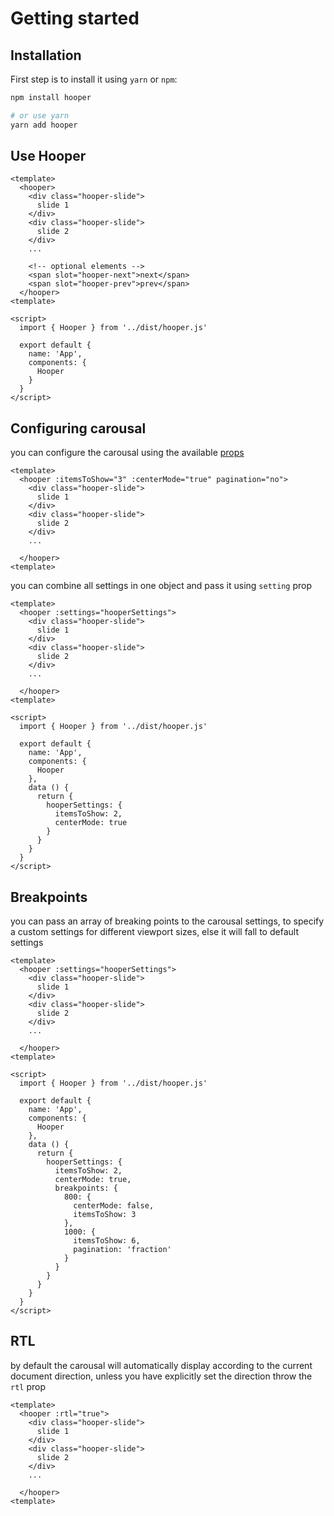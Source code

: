 # Getting started

## Installation

First step is to install it using `yarn` or `npm`:

```bash
npm install hooper

# or use yarn
yarn add hooper
```

## Use Hooper

```vue
<template>
  <hooper>
    <div class="hooper-slide">
      slide 1
    </div>
    <div class="hooper-slide">
      slide 2
    </div>
    ...

    <!-- optional elements -->
    <span slot="hooper-next">next</span>
    <span slot="hooper-prev">prev</span>
  </hooper>
<template>

<script>
  import { Hooper } from '../dist/hooper.js'

  export default {
    name: 'App',
    components: {
      Hooper
    }
  }
</script>
```

## Configuring carousal

you can configure the carousal using the available [props](/api.html#props)

```vue {2}
<template>
  <hooper :itemsToShow="3" :centerMode="true" pagination="no">
    <div class="hooper-slide">
      slide 1
    </div>
    <div class="hooper-slide">
      slide 2
    </div>
    ...

  </hooper>
<template>
```

you can combine all settings in one object and pass it using `setting` prop

```vue {2,24-27}
<template>
  <hooper :settings="hooperSettings">
    <div class="hooper-slide">
      slide 1
    </div>
    <div class="hooper-slide">
      slide 2
    </div>
    ...

  </hooper>
<template>

<script>
  import { Hooper } from '../dist/hooper.js'

  export default {
    name: 'App',
    components: {
      Hooper
    },
    data () {
      return {
        hooperSettings: {
          itemsToShow: 2,
          centerMode: true
        }
      }
    }
  }
</script>
```

## Breakpoints

you can pass an array of breaking points to the carousal settings, to specify a custom settings for different viewport sizes, else it will fall to default settings

```vue {2,24-27}
<template>
  <hooper :settings="hooperSettings">
    <div class="hooper-slide">
      slide 1
    </div>
    <div class="hooper-slide">
      slide 2
    </div>
    ...

  </hooper>
<template>

<script>
  import { Hooper } from '../dist/hooper.js'

  export default {
    name: 'App',
    components: {
      Hooper
    },
    data () {
      return {
        hooperSettings: {
          itemsToShow: 2,
          centerMode: true,
          breakpoints: {
            800: {
              centerMode: false,
              itemsToShow: 3
            },
            1000: {
              itemsToShow: 6,
              pagination: 'fraction'
            }
          }
        }
      }
    }
  }
</script>
```

## RTL

by default the carousal will automatically display according to the current document direction, unless you have explicitly set the direction throw the `rtl` prop

```vue {2}
<template>
  <hooper :rtl="true">
    <div class="hooper-slide">
      slide 1
    </div>
    <div class="hooper-slide">
      slide 2
    </div>
    ...

  </hooper>
<template>
```